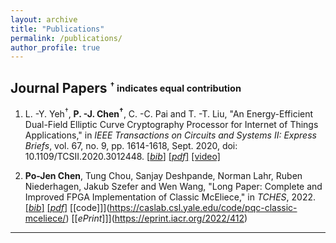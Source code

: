 ```yaml
---
layout: archive
title: "Publications"
permalink: /publications/
author_profile: true
---
```


## Journal Papers <sub><sup>$^\dagger$ indicates equal contribution</sup></sub>  
1. L. -Y. Yeh$^\dagger$, **P. -J. Chen$^\dagger$**, C. -C. Pai and T. -T. Liu, "An Energy-Efficient Dual-Field Elliptic Curve Cryptography Processor for Internet of Things Applications," in *IEEE Transactions on Circuits and Systems II: Express Briefs*, vol. 67, no. 9, pp. 1614-1618, Sept. 2020, doi: 10.1109/TCSII.2020.3012448. [[*bib*]](https://pojenchen.github.io/bibs/ECC.bib) [[*pdf*]](https://pojenchen.github.io/files/ECC.pdf) [[video]](https://youtu.be/-xy94LTkNm0)  

2. **Po-Jen Chen**, Tung Chou, Sanjay Deshpande, Norman Lahr, Ruben Niederhagen, Jakub Szefer and Wen Wang, "Long Paper: Complete and Improved FPGA Implementation of Classic McEliece," in *TCHES*, 2022.  [[*bib*]](https://eprint.iacr.org/eprint-bin/cite.pl?entry=2022/412) [[*pdf*]](https://eprint.iacr.org/2022/412.pdf) [[code]]](https://caslab.csl.yale.edu/code/pqc-classic-mceliece/) [[*ePrint*]]](https://eprint.iacr.org/2022/412)  

---